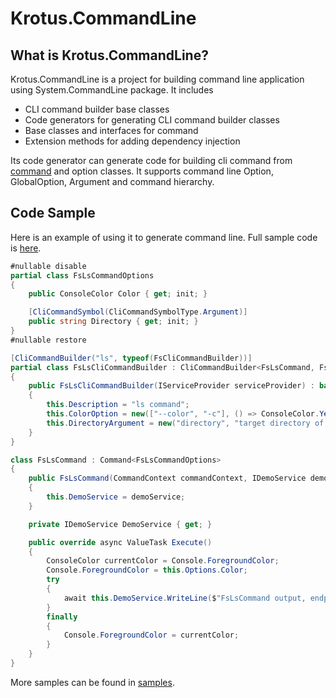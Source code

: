 # Krotus.CommandLine

## What is Krotus.CommandLine?

Krotus.CommandLine is a project for building command line application using System.CommandLine package. It includes
- CLI command builder base classes
- Code generators for generating CLI command builder classes
- Base classes and interfaces for command
- Extension methods for adding dependency injection


Its code generator can generate code for building cli command from [command](https://github.com/wen-yan/Krotus.CommandLine/blob/master/src/src/Krotus.CommandLine/ICommand.cs) and option classes. It supports command line Option, GlobalOption, Argument and command hierarchy.

## Code Sample
Here is an example of using it to generate command line. Full sample code is [here](https://github.com/wen-yan/Krotus.CommandLine/tree/master/src/samples/SimpleUsage).
```csharp
#nullable disable
partial class FsLsCommandOptions
{
    public ConsoleColor Color { get; init; }

    [CliCommandSymbol(CliCommandSymbolType.Argument)]
    public string Directory { get; init; }
}
#nullable restore

[CliCommandBuilder("ls", typeof(FsCliCommandBuilder))]
partial class FsLsCliCommandBuilder : CliCommandBuilder<FsLsCommand, FsLsCommandOptions>
{
    public FsLsCliCommandBuilder(IServiceProvider serviceProvider) : base(serviceProvider)
    {
        this.Description = "ls command";
        this.ColorOption = new(["--color", "-c"], () => ConsoleColor.Yellow, "command output color");
        this.DirectoryArgument = new("directory", "target directory of ls command");
    }
}

class FsLsCommand : Command<FsLsCommandOptions>
{
    public FsLsCommand(CommandContext commandContext, IDemoService demoService) : base(commandContext)
    {
        this.DemoService = demoService;
    }

    private IDemoService DemoService { get; }

    public override async ValueTask Execute()
    {
        ConsoleColor currentColor = Console.ForegroundColor;
        Console.ForegroundColor = this.Options.Color;
        try
        {
            await this.DemoService.WriteLine($"FsLsCommand output, endpoint: {this.Options.Endpoint}, target: {this.Options.Directory}");
        }
        finally
        {
            Console.ForegroundColor = currentColor;
        }
    }
}
```

More samples can be found in [samples](https://github.com/wen-yan/Krotus.CommandLine/tree/master/src/samples).

